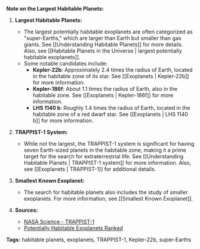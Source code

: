 **Note on the Largest Habitable Planets:**

1. **Largest Habitable Planets:**
   - The largest potentially habitable exoplanets are often categorized as "super-Earths," which are larger than Earth but smaller than gas giants. See [[Understanding Habitable Planets]] for more details. Also, see [[Habitable Planets in the Universe | largest potentially habitable exoplanets]].
   - Some notable candidates include:
     - **Kepler-22b**: Approximately 2.4 times the radius of Earth, located in the habitable zone of its star. See [[Exoplanets | Kepler-22b]] for more information.
     - **Kepler-186f**: About 1.1 times the radius of Earth, also in the habitable zone. See [[Exoplanets | Kepler-186f]] for more information.
     - **LHS 1140 b**: Roughly 1.4 times the radius of Earth, located in the habitable zone of a red dwarf star. See [[Exoplanets | LHS 1140 b]] for more information.

2. **TRAPPIST-1 System:**
   - While not the largest, the TRAPPIST-1 system is significant for having seven Earth-sized planets in the habitable zone, making it a prime target for the search for extraterrestrial life. See [[Understanding Habitable Planets | TRAPPIST-1 system]] for more information. Also, see [[Exoplanets | TRAPPIST-1]] for additional details.

3. **Smallest Known Exoplanet:**
   - The search for habitable planets also includes the study of smaller exoplanets. For more information, see [[Smallest Known Exoplanet]].

4. **Sources:**
   - [NASA Science - TRAPPIST-1](https://science.nasa.gov/exoplanets/trappist1/)
   - [Potentially Habitable Exoplanets Ranked](https://www.reddit.com/r/spaceporn/comments/18ohb91/some_potentially_habitable_exoplanets_ranked_by/)

**Tags:** habitable planets, exoplanets, TRAPPIST-1, Kepler-22b, super-Earths